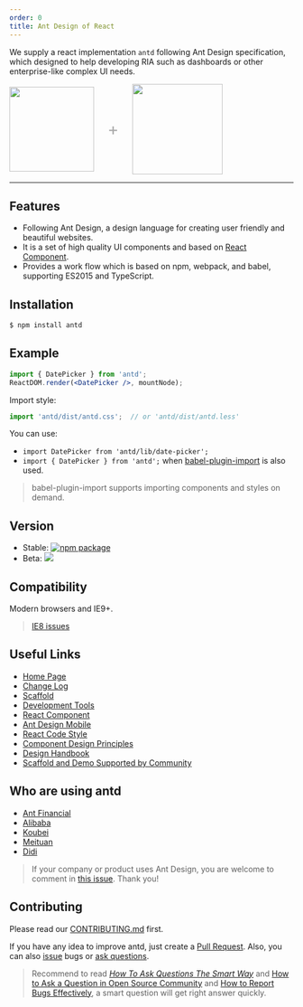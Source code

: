 ```yaml
---
order: 0
title: Ant Design of React
---
```


We supply a react implementation `antd` following Ant Design specification, which designed to help developing RIA such as dashboards or other enterprise-like complex UI needs.

<div class="pic-plus">
  <img width="150" src="https://t.alipayobjects.com/images/rmsweb/T11aVgXc4eXXXXXXXX.svg">
  <span>+</span>
  <img width="160" src="https://t.alipayobjects.com/images/rmsweb/T16xRhXkxbXXXXXXXX.svg">
</div>

<style>
.pic-plus > * {
  display: inline-block!important;
  vertical-align: middle;
}
.pic-plus span {
  font-size: 30px;
  color: #aaa;
  margin: 0 20px;
}
</style>

---

## Features

- Following Ant Design, a design language for creating user friendly and beautiful websites.
- It is a set of high quality UI components and based on [React Component](http://react-component.github.io/badgeboard/).
- Provides a work flow which is based on npm, webpack, and babel, supporting ES2015 and TypeScript.

## Installation

```bash
$ npm install antd
```

## Example

```jsx
import { DatePicker } from 'antd';
ReactDOM.render(<DatePicker />, mountNode);
```

Import style:

```jsx
import 'antd/dist/antd.css';  // or 'antd/dist/antd.less'
```

You can use:

- `import DatePicker from 'antd/lib/date-picker';`
- `import { DatePicker } from 'antd';` when [babel-plugin-import](https://github.com/ant-design/babel-plugin-import) is also used.

> babel-plugin-import supports importing components and styles on demand.

## Version

- Stable: [![npm package](https://img.shields.io/npm/v/antd.svg?style=flat-square)](https://www.npmjs.org/package/antd)
- Beta: [![](https://cnpmjs.org/badge/v/antd.svg?&tag=beta&subject=npm)](https://www.npmjs.org/package/antd)

## Compatibility

Modern browsers and IE9+.

> [IE8 issues](https://github.com/xcatliu/react-ie8)

## Useful Links

- [Home Page](http://ant.design/)
- [Change Log](/changelog)
- [Scaffold](https://github.com/ant-design/antd-init/)
- [Development Tools](http://ant-tool.github.io/)
- [React Component](http://react-component.github.io/)
- [Ant Design Mobile](http://mobile.ant.design)
- [React Code Style](https://github.com/react-component/react-component.github.io/blob/master/docs/zh-cn/component-code-style.md)
- [Component Design Principles](https://github.com/react-component/react-component.github.io/blob/master/docs/zh-cn/component-design.md)
- [Design Handbook](https://os.alipayobjects.com/rmsportal/HTXUgPGkyyxEivE.png)
- [Scaffold and Demo Supported by Community](https://github.com/ant-design/ant-design/issues/129)

## Who are using antd

- [Ant Financial](http://www.antgroup.com/index.htm?locale=en_US)
- [Alibaba](http://www.alibaba.com/)
- [Koubei](http://www.koubei.com/)
- [Meituan](http://www.meituan.com)
- [Didi](http://www.xiaojukeji.com/)

> If your company or product uses Ant Design, you are welcome to comment in [this issue]((https://github.com/ant-design/ant-design/issues/477)). Thank you!

## Contributing

Please read our [CONTRIBUTING.md](https://github.com/ant-design/ant-design/blob/master/.github/CONTRIBUTING.md) first.

If you have any idea to improve antd, just create a [Pull Request](https://github.com/ant-design/ant-design/pulls). Also, you can also [issue](https://github.com/ant-design/ant-design/issues/new) bugs or [ask questions](https://github.com/ant-design/ant-design/issues).

> Recommend to read [*How To Ask Questions The Smart Way*](http://www.catb.org/~esr/faqs/smart-questions.html) and [How to Ask a Question in Open Source Community](https://github.com/seajs/seajs/issues/545) and [How to Report Bugs Effectively](http://www.chiark.greenend.org.uk/~sgtatham/bugs.html), a smart question will get right answer quickly.
